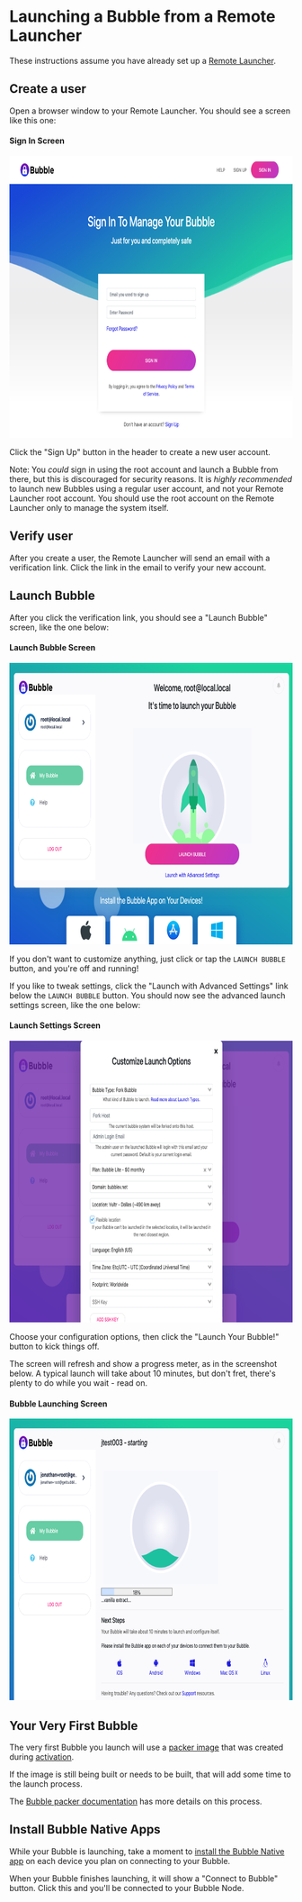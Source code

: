 Launching a Bubble from a Remote Launcher
=========================================
These instructions assume you have already set up a [Remote Launcher](remote-launcher.md).

## Create a user
Open a browser window to your Remote Launcher. You should see a screen like this one:

#### Sign In Screen
  <a href="img/sign_in.png"><img src="img/sign_in.png" alt="screenshot of Sign In screen" height="500"/></a>

Click the "Sign Up" button in the header to create a new user account.

Note: You *could* sign in using the root account and launch a Bubble from there, but this is discouraged for security reasons.
It is *highly recommended* to launch new Bubbles using a regular user account, and not your Remote Launcher root account.
You should use the root account on the Remote Launcher only to manage the system itself.

## Verify user
After you create a user, the Remote Launcher will send an email with a verification link.
Click the link in the email to verify your new account.

## Launch Bubble
After you click the verification link, you should see a "Launch Bubble" screen, like the one below:

#### Launch Bubble Screen
  <a href="img/launch_bubble.png"><img src="img/launch_bubble.png" alt="screenshot of Launch Bubble screen" height="500"/></a>

If you don't want to customize anything, just click or tap the `LAUNCH BUBBLE` button, and you're off and running!

If you like to tweak settings, click the "Launch with Advanced Settings" link below the `LAUNCH BUBBLE` button.
You should now see the advanced launch settings screen, like the one below:

#### Launch Settings Screen
  <a href="img/launch_settings.png"><img src="img/launch_settings.png" alt="screenshot of Launch Settings" height="500"/></a>

Choose your configuration options, then click the "Launch Your Bubble!" button to kick things off.

The screen will refresh and show a progress meter, as in the screenshot below.
A typical launch will take about 10 minutes, but don't fret, there's plenty to do while you wait - read on.

#### Bubble Launching Screen
  <a href="img/launching.png"><img src="img/launching.png" alt="screenshot of Bubble Launching screen" height="500"/></a>

## Your Very First Bubble
The very first Bubble you launch will use a [packer image](packer.md) that was created
during [activation](activation.md).

If the image is still being built or needs to be built, that will add some time to the launch process.

The [Bubble packer documentation](packer.md) has more details on this process. 

## Install Bubble Native Apps
While your Bubble is launching, take a moment to
[install the Bubble Native app](https://support.getbubblenow.com/hc/en-us/articles/360050801634-Connect-a-device-to-your-Bubble)
on each device you plan on connecting to your Bubble.

When your Bubble finishes launching, it will show a "Connect to Bubble" button. Click this and you'll be connected
to your Bubble Node.
